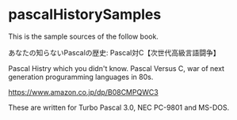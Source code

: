 # pascalHistorySamples
This is the sample sources of the follow book.

あなたの知らないPascalの歴史: Pascal対C【次世代高級言語闘争】

Pascal Histry which you didn't know. Pascal Versus C, war of next generation proguramming languages in 80s.

https://www.amazon.co.jp/dp/B08CMPQWC3

These are written for Turbo Pascal 3.0, NEC PC-9801 and MS-DOS.

